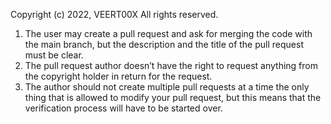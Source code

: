 Copyright (c) 2022, VEERT00X
All rights reserved.

1.  The user may create a pull request and ask for merging the code with the main branch, but the description and the title of the pull request must be clear.
2.  The pull request author doesn’t have the right to request anything from the copyright holder in return for the request.
3.  The author should not create multiple pull requests at a time the only thing that is allowed to modify your pull request, but this means that the verification process will         have to be started over.
